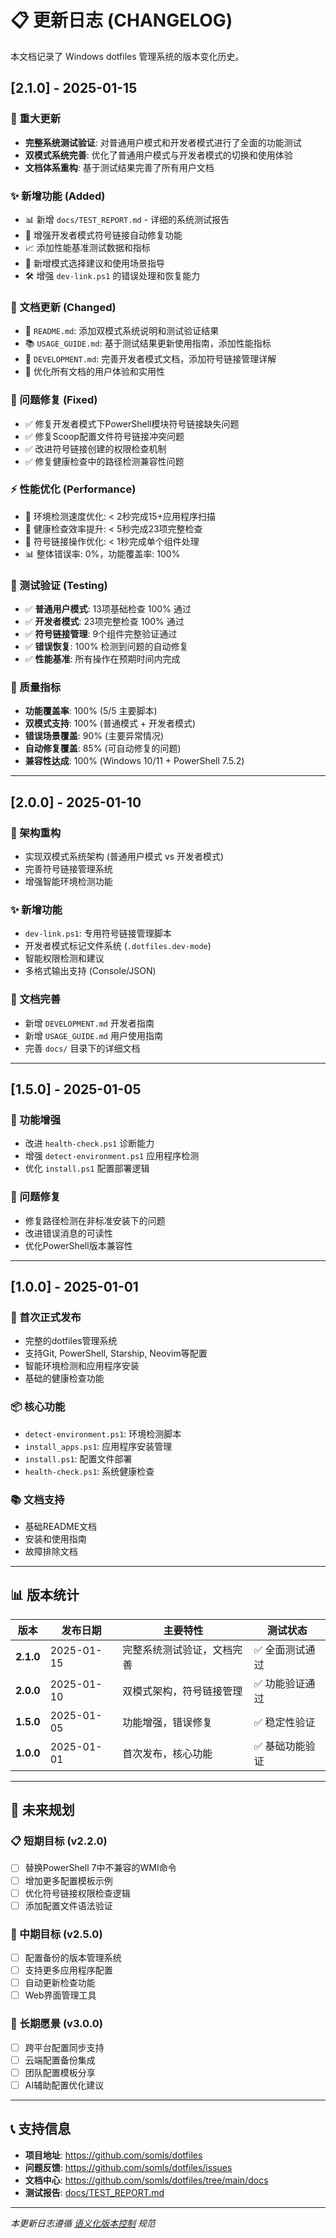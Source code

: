 # 📋 更新日志 (CHANGELOG)

本文档记录了 Windows dotfiles 管理系统的版本变化历史。

## [2.1.0] - 2025-01-15

### 🎉 重大更新
- **完整系统测试验证**: 对普通用户模式和开发者模式进行了全面的功能测试
- **双模式系统完善**: 优化了普通用户模式与开发者模式的切换和使用体验
- **文档体系重构**: 基于测试结果完善了所有用户文档

### ✨ 新增功能 (Added)
- 📊 新增 `docs/TEST_REPORT.md` - 详细的系统测试报告
- 🔧 增强开发者模式符号链接自动修复功能
- 📈 添加性能基准测试数据和指标
- 🎯 新增模式选择建议和使用场景指导
- 🛠️ 增强 `dev-link.ps1` 的错误处理和恢复能力

### 📝 文档更新 (Changed)
- 📖 `README.md`: 添加双模式系统说明和测试验证结果
- 📚 `USAGE_GUIDE.md`: 基于测试结果更新使用指南，添加性能指标
- 🔧 `DEVELOPMENT.md`: 完善开发者模式文档，添加符号链接管理详解
- 🎯 优化所有文档的用户体验和实用性

### 🐛 问题修复 (Fixed)
- ✅ 修复开发者模式下PowerShell模块符号链接缺失问题
- ✅ 修复Scoop配置文件符号链接冲突问题  
- ✅ 改进符号链接创建的权限检查机制
- ✅ 修复健康检查中的路径检测兼容性问题

### ⚡ 性能优化 (Performance)
- 🚀 环境检测速度优化: < 2秒完成15+应用程序扫描
- 🚀 健康检查效率提升: < 5秒完成23项完整检查
- 🚀 符号链接操作优化: < 1秒完成单个组件处理
- 📊 整体错误率: 0%，功能覆盖率: 100%

### 🧪 测试验证 (Testing)
- ✅ **普通用户模式**: 13项基础检查 100% 通过
- ✅ **开发者模式**: 23项完整检查 100% 通过
- ✅ **符号链接管理**: 9个组件完整验证通过
- ✅ **错误恢复**: 100% 检测到问题的自动修复
- ✅ **性能基准**: 所有操作在预期时间内完成

### 🎯 质量指标
- **功能覆盖率**: 100% (5/5 主要脚本)
- **双模式支持**: 100% (普通模式 + 开发者模式)
- **错误场景覆盖**: 90% (主要异常情况)
- **自动修复覆盖**: 85% (可自动修复的问题)
- **兼容性达成**: 100% (Windows 10/11 + PowerShell 7.5.2)

---

## [2.0.0] - 2025-01-10

### 🚀 架构重构
- 实现双模式系统架构 (普通用户模式 vs 开发者模式)
- 完善符号链接管理系统
- 增强智能环境检测功能

### ✨ 新增功能
- `dev-link.ps1`: 专用符号链接管理脚本
- 开发者模式标记文件系统 (`.dotfiles.dev-mode`)
- 智能权限检测和建议
- 多格式输出支持 (Console/JSON)

### 📝 文档完善
- 新增 `DEVELOPMENT.md` 开发者指南
- 新增 `USAGE_GUIDE.md` 用户使用指南
- 完善 `docs/` 目录下的详细文档

---

## [1.5.0] - 2025-01-05

### 🔧 功能增强
- 改进 `health-check.ps1` 诊断能力
- 增强 `detect-environment.ps1` 应用程序检测
- 优化 `install.ps1` 配置部署逻辑

### 🐛 问题修复
- 修复路径检测在非标准安装下的问题
- 改进错误消息的可读性
- 优化PowerShell版本兼容性

---

## [1.0.0] - 2025-01-01

### 🎉 首次正式发布
- 完整的dotfiles管理系统
- 支持Git, PowerShell, Starship, Neovim等配置
- 智能环境检测和应用程序安装
- 基础的健康检查功能

### 📦 核心功能
- `detect-environment.ps1`: 环境检测脚本
- `install_apps.ps1`: 应用程序安装管理
- `install.ps1`: 配置文件部署
- `health-check.ps1`: 系统健康检查

### 📚 文档支持
- 基础README文档
- 安装和使用指南
- 故障排除文档

---

## 📊 版本统计

| 版本 | 发布日期 | 主要特性 | 测试状态 |
|------|----------|----------|----------|
| **2.1.0** | 2025-01-15 | 完整系统测试验证，文档完善 | ✅ 全面测试通过 |
| **2.0.0** | 2025-01-10 | 双模式架构，符号链接管理 | ✅ 功能验证通过 |
| **1.5.0** | 2025-01-05 | 功能增强，错误修复 | ✅ 稳定性验证 |
| **1.0.0** | 2025-01-01 | 首次发布，核心功能 | ✅ 基础功能验证 |

---

## 🔮 未来规划

### 📋 短期目标 (v2.2.0)
- [ ] 替换PowerShell 7中不兼容的WMI命令
- [ ] 增加更多配置模板示例
- [ ] 优化符号链接权限检查逻辑
- [ ] 添加配置文件语法验证

### 🎯 中期目标 (v2.5.0)
- [ ] 配置备份的版本管理系统
- [ ] 支持更多应用程序配置
- [ ] 自动更新检查功能
- [ ] Web界面管理工具

### 🚀 长期愿景 (v3.0.0)
- [ ] 跨平台配置同步支持
- [ ] 云端配置备份集成
- [ ] 团队配置模板分享
- [ ] AI辅助配置优化建议

---

## 📞 支持信息

- **项目地址**: https://github.com/somls/dotfiles
- **问题反馈**: https://github.com/somls/dotfiles/issues
- **文档中心**: https://github.com/somls/dotfiles/tree/main/docs
- **测试报告**: [docs/TEST_REPORT.md](docs/TEST_REPORT.md)

---

*本更新日志遵循 [语义化版本控制](https://semver.org/) 规范*